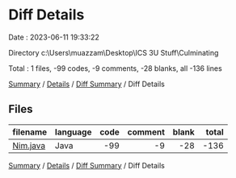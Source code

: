 # Diff Details

Date : 2023-06-11 19:33:22

Directory c:\\Users\\muazzam\\Desktop\\ICS 3U Stuff\\Culminating

Total : 1 files,  -99 codes, -9 comments, -28 blanks, all -136 lines

[Summary](results.md) / [Details](details.md) / [Diff Summary](diff.md) / Diff Details

## Files
| filename | language | code | comment | blank | total |
| :--- | :--- | ---: | ---: | ---: | ---: |
| [Nim.java](/Nim.java) | Java | -99 | -9 | -28 | -136 |

[Summary](results.md) / [Details](details.md) / [Diff Summary](diff.md) / Diff Details